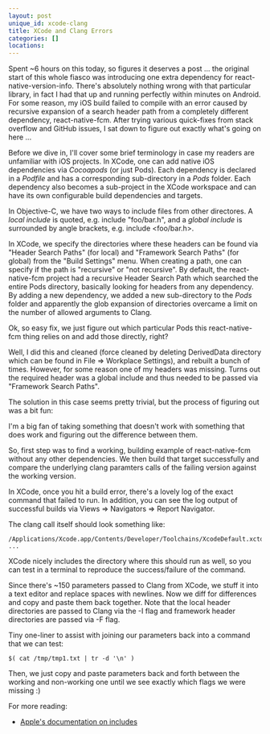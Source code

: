 ```yaml
---
layout: post
unique_id: xcode-clang
title: XCode and Clang Errors
categories: []
locations: 
---
```


Spent ~6 hours on this today, so figures it deserves a post ... the original start of this whole fiasco was introducing one extra dependency for react-native-version-info.  There's absolutely nothing wrong with that particular library, in fact I had that up and running perfectly within minutes on Android.  For some reason, my iOS build failed to compile with an error caused by recursive expansion of a search header path from a completely different dependency, react-native-fcm.  After trying various quick-fixes from stack overflow and GitHub issues, I sat down to figure out exactly what's going on here ...

Before we dive in, I'll cover some brief terminology in case my readers are unfamiliar with iOS projects. In XCode, one can add native iOS dependencies via *Cocoapods* (or just Pods).  Each dependency is declared in a *Podfile* and has a corresponding sub-directory in a *Pods* folder.  Each dependency also becomes a sub-project in the XCode workspace and can have its own configurable build dependencies and targets.

In Objective-C, we have two ways to include files from other directores.  A *local include* is quoted, e.g. include "foo/bar.h", and a *global include* is surrounded by angle brackets, e.g. include <foo/bar.h>.

In XCode, we specify the directories where these headers can be found via "Header Search Paths" (for local) and "Framework Search Paths" (for global) from the "Build Settings" menu.  When creating a path, one can specify if the path is "recursive" or "not recursive".  By default, the react-native-fcm project had a recursive Header Search Path which searched the entire Pods directory, basically looking for headers from any dependency.  By adding a new dependency, we added a new sub-directory to the *Pods* folder and apparently the glob expansion of directories overcame a limit on the number of allowed arguments to Clang.

Ok, so easy fix, we just figure out which particular Pods this react-native-fcm thing relies on and add those directly, right?

Well, I did this and cleaned (force cleaned by deleting DerivedData directory which can be found in File => Workplace Settings), and rebuilt a bunch of times.  However, for some reason one of my headers was missing.  Turns out the required header was a global include and thus needed to be passed via "Framework Search Paths".

The solution in this case seems pretty trivial, but the process of figuring out was a bit fun:

I'm a big fan of taking something that doesn't work with something that does work and figuring out the difference between them.

So, first step was to find a working, building example of react-native-fcm without any other dependencies.  We then build that target successfully and compare the underlying clang paramters calls of the failing version against the working version.

In XCode, once you hit a build error, there's a lovely log of the exact command that failed to run.  In addition, you can see the log output of successful builds via Views => Navigators => Report Navigator.

The clang call itself should look something like:

```
/Applications/Xcode.app/Contents/Developer/Toolchains/XcodeDefault.xctoolchain/usr/bin/clang ...
```

XCode nicely includes the directory where this should run as well, so you can test in a terminal to reproduce the success/failure of the command.

Since there's ~150 parameters passed to Clang from XCode, we stuff it into a text editor and replace spaces with newlines.  Now we diff for differences and copy and paste them back together.  Note that the local header directories are passed to Clang via the -I flag and framework header directories are passed via -F flag.

Tiny one-liner to assist with joining our parameters back into a command that we can test:

```
$( cat /tmp/tmp1.txt | tr -d '\n' )
```

Then, we just copy and paste parameters back and forth between the working and non-working one until we see exactly which flags we were missing :)

For more reading:
 * [Apple's documentation on includes](https://developer.apple.com/library/content/documentation/MacOSX/Conceptual/BPFrameworks/Tasks/IncludingFrameworks.html)

